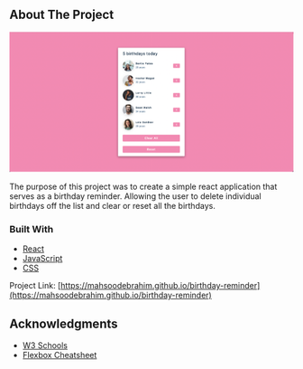 <!-- ABOUT THE PROJECT -->

## About The Project

[![Form Validation][product-screenshot]](https://mahsoodebrahim.github.io/birthday-reminder)

The purpose of this project was to create a simple react application that serves as a birthday reminder. Allowing the user to delete individual birthdays off the list and clear or reset all the birthdays.

### Built With

- [React](https://reactjs.org/)
- [JavaScript](https://developer.mozilla.org/en-US/docs/Web/JavaScript)
- [CSS](https://developer.mozilla.org/en-US/docs/Web/CSS)

Project Link: [https://mahsoodebrahim.github.io/birthday-reminder](https://mahsoodebrahim.github.io/birthday-reminder)

<!-- ACKNOWLEDGMENTS -->

## Acknowledgments

- [W3 Schools](https://www.w3schools.com/)
- [Flexbox Cheatsheet](https://css-tricks.com/snippets/css/a-guide-to-flexbox/)

<!-- MARKDOWN LINKS & IMAGES -->

[product-screenshot]: ./screenshot.png
